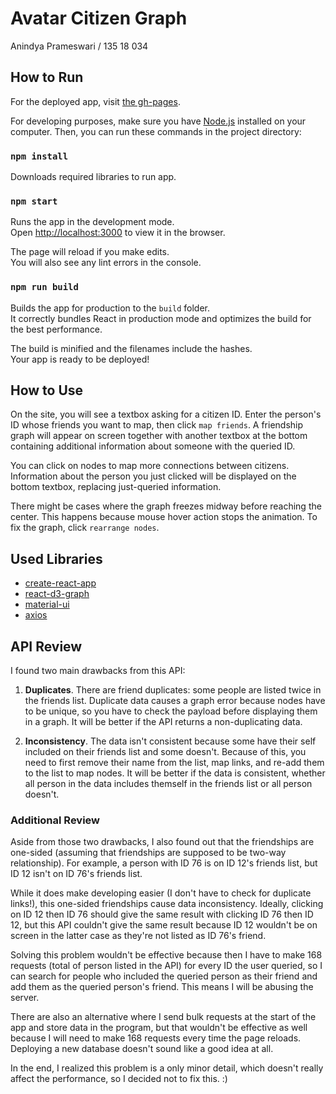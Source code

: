 # Avatar Citizen Graph
Anindya Prameswari / 135 18 034

## How to Run

For the deployed app, visit [the gh-pages](https://anindyy.github.io/avatar-citizen-graph/). 

For developing purposes, make sure you have [Node.js](https://nodejs.org/en/) installed on your computer. Then, you can run these commands in the project directory:

### `npm install`

Downloads required libraries to run app.

### `npm start`

Runs the app in the development mode.<br />
Open [http://localhost:3000](http://localhost:3000) to view it in the browser.

The page will reload if you make edits.<br />
You will also see any lint errors in the console.

### `npm run build`

Builds the app for production to the `build` folder.<br />
It correctly bundles React in production mode and optimizes the build for the best performance.

The build is minified and the filenames include the hashes.<br />
Your app is ready to be deployed!

## How to Use

On the site, you will see a textbox asking for a citizen ID. Enter the person's ID whose friends you want to map, then click `map friends`. A friendship graph will appear on screen together with another textbox at the bottom containing additional information about someone with the queried ID.

You can click on nodes to map more connections between citizens. Information about the person you just clicked will be displayed on the bottom textbox, replacing just-queried information.

There might be cases where the graph freezes midway before reaching the center. This happens because mouse hover action stops the animation. To fix the graph, click `rearrange nodes`.

## Used Libraries
- [create-react-app](https://github.com/facebook/create-react-app)
- [react-d3-graph](https://www.npmjs.com/package/react-d3-graph)
- [material-ui](https://material-ui.com/)
- [axios](https://www.npmjs.com/package/axios)

## API Review

I found two main drawbacks from this API:

1. **Duplicates**. There are friend duplicates: some people are listed twice in the friends list. Duplicate data causes a graph error because nodes have to be unique, so you have to check the payload before displaying them in a graph. It will be better if the API returns a non-duplicating data.

2. **Inconsistency**. The data isn't consistent because some have their self included on their friends list and some doesn't. Because of this, you need to first remove their name from the list, map links, and re-add them to the list to map nodes. It will be better if the data is consistent, whether all person in the data includes themself in the friends list or all person doesn't. 

### Additional Review

Aside from those two drawbacks, I also found out that the friendships are one-sided (assuming that friendships are supposed to be two-way relationship). For example, a person with ID 76 is on ID 12's friends list, but ID 12 isn't on ID 76's friends list. 

While it does make developing easier (I don't have to check for duplicate links!), this one-sided friendships cause data inconsistency. Ideally, clicking on ID 12 then ID 76 should give the same result with clicking ID 76 then ID 12, but this API couldn't give the same result because ID 12 wouldn't be on screen in the latter case as they're not listed as ID 76's friend.

Solving this problem wouldn't be effective because then I have to make 168 requests (total of person listed in the API) for every ID the user queried, so I can search for people who included the queried person as their friend and add them as the queried person's friend. This means I will be abusing the server.

There are also an alternative where I send bulk requests at the start of the app and store data in the program, but that wouldn't be effective as well because I will need to make 168 requests every time the page reloads. Deploying a new database doesn't sound like a good idea at all. 

In the end, I realized this problem is a only minor detail, which doesn't really affect the performance, so I decided not to fix this. :)
